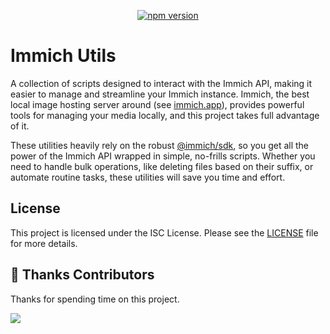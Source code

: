 <div align="center">

[![npm version](https://img.shields.io/badge/immich-black?logo=immich&logoColor=fa2921&style=flat-square&labelColor=ffb400&color=ffb400)](https://immich.app/)

</div>

# Immich Utils

A collection of scripts designed to interact with the Immich API, making it easier to manage and streamline your Immich instance. Immich, the best local image hosting server around (see [immich.app](https://immich.app/)), provides powerful tools for managing your media locally, and this project takes full advantage of it.

These utilities heavily rely on the robust [@immich/sdk](https://www.npmjs.com/package/@immich/sdk), so you get all the power of the Immich API wrapped in simple, no-frills scripts. Whether you need to handle bulk operations, like deleting files based on their suffix, or automate routine tasks, these utilities will save you time and effort.

## License

This project is licensed under the ISC License. Please see the [LICENSE](./LICENSE) file for more details.

## 🥂 Thanks Contributors

Thanks for spending time on this project.

<a href="https://github.com/krauters/immich-utils/graphs/contributors">
  <img src="https://contrib.rocks/image?repo=krauters/immich-utils" />
</a>
